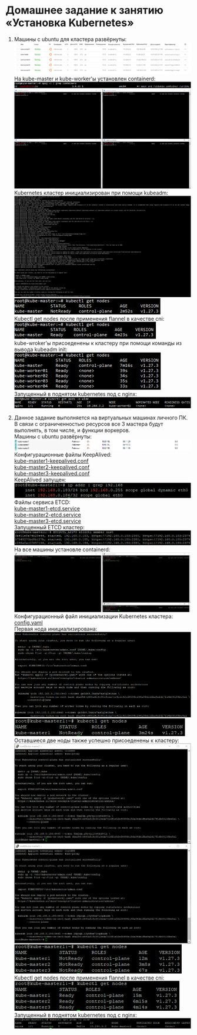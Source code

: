 # Домашнее задание к занятию «Установка Kubernetes»

1. Машины c ubuntu для кластера развёрнуты:  
   ![VMs](./pictures/single%20master/VMs.PNG)  
   На kube-master и kube-worker'ы установлен containerd:  
   ![kube-master containerd](./pictures/single%20master/kube-master%20containerd.PNG)  
   ![kube-workers containerd](./pictures/single%20master/kube-workers%20containerd.PNG)  
   Kubernetes кластер инициализирован при помощи kubeadm:  
   ![kubeadm init](./pictures/single%20master/kubeadm%20init.PNG)  
   ![kube-master not ready](./pictures/single%20master/kube-master%20not%20ready.PNG)  
   Kubectl get nodes после применения flannel в качестве cni:  
   ![kube-master ready](./pictures/single%20master/kube-master%20ready.PNG)  
   kube-wroker'ы присоеденены к кластеру при помощи команды из вывода kubeadm init:  
   ![kube-workers joined](./pictures/single%20master/kube-workers%20joined.PNG)  
   Запущенный в поднятом kubernetes под с nginx:  
   ![nginx pod](./pictures/single%20master/nginx%20pod.PNG)

2. Данное задание выполняется на виртуальных машинах личного ПК. В связи с ограниченностью ресурсов все 3 мастера будут выполнять, в том числе, и функции воркеров.  
   Машины с ubuntu развёрнуты:  
   ![VMs](./pictures/multimaster/VMs.PNG)  
   Конфигурационные файлы KeepAlived:  
   [kube-master1-keepalived.conf](./files/kube-master1-keepalived.conf)  
   [kube-master2-keepalived.conf](./files/kube-master2-keepalived.conf)  
   [kube-master3-keepalived.conf](./files/kube-master3-keepalived.conf)  
   KeepAlived запущен:  
   ![keepalived Virtual IP](./pictures/multimaster/keepalived%20Virtual%20IP.PNG)  
   Файлы сервиса ETCD:  
   [kube-master1-etcd.service](./files/kube-master1-etcd.service)  
   [kube-master2-etcd.service](./files/kube-master2-etcd.service)  
   [kube-master3-etcd.service](./files/kube-master3-etcd.service)  
   Запущенный ETCD кластер:  
   ![ETCD](./pictures/multimaster/ETCD.PNG)  
   На все машины установле containerd:  
   ![containerd](./pictures/multimaster/containerd.PNG)  
   Конфигурационный файл инициализации Kubernetes кластера:  
   [config.yaml](./files/config.yaml)  
   Первая нода инициализирована:  
   ![kube-master1 initialized](./pictures/multimaster/kube-master1%20initialized.PNG)  
   ![kubectl get nodes](./pictures/multimaster/kubectl%20get%20nodes.PNG)  
   Оставшиеся две ноды также успешно присоеденены к кластеру:  
   ![kube-master2-3 initialized](./pictures/multimaster/kube-master2-3%20initialized.PNG)  
   ![kubectl get nodes 2](./pictures/multimaster/kubectl%20get%20nodes%202.PNG)  
   Kubectl get nodes после применения flannel в качестве cni:  
   ![kubectl get nodes 3](./pictures/multimaster/kubectl%20get%20nodes%203.PNG)  
   Запущенный в поднятом kubernetes под с nginx:  
   ![nginx](./pictures/multimaster/nginx.PNG)